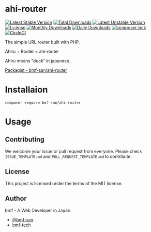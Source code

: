 # ahi-router
[![Latest Stable Version](https://poser.pugx.org/bmf-san/ahi-router/v/stable)](https://packagist.org/packages/bmf-san/ahi-router)
[![Total Downloads](https://poser.pugx.org/bmf-san/ahi-router/downloads)](https://packagist.org/packages/bmf-san/ahi-router)
[![Latest Unstable Version](https://poser.pugx.org/bmf-san/ahi-router/v/unstable)](https://packagist.org/packages/bmf-san/ahi-router)
[![License](https://poser.pugx.org/bmf-san/ahi-router/license)](https://packagist.org/packages/bmf-san/ahi-router)
[![Monthly Downloads](https://poser.pugx.org/bmf-san/ahi-router/d/monthly)](https://packagist.org/packages/bmf-san/ahi-router)
[![Daily Downloads](https://poser.pugx.org/bmf-san/ahi-router/d/daily)](https://packagist.org/packages/bmf-san/ahi-router)
[![composer.lock](https://poser.pugx.org/bmf-san/ahi-router/composerlock)](https://packagist.org/packages/bmf-san/ahi-router)
[![CircleCI](https://circleci.com/gh/bmf-san/ahi-router/tree/master.svg?style=svg)](https://circleci.com/gh/bmf-san/ahi-router/tree/master)

The simple URL router built with PHP.

Ahiru + Router = ahi-router

Ahiru means "duck" in japanese.

[Packagist - bmf-san/ahi-router](https://packagist.org/packages/bmf-san/ahi-router)

# Installaion
`composer require bmf-san/ahi-router`

# Usage



## Contributing

We welcome your issue or pull request from everyone. Please check `ISSUE_TEMPLATE.md` and `PULL_REQUEST_TEMPLATE.md` to contribute.

## License

This project is licensed under the terms of the MIT license.

## Author

bmf - A Web Developer in Japan.

- [@bmf-san](https://twitter.com/bmf_san)
- [bmf-tech](http://bmf-tech.com/)
